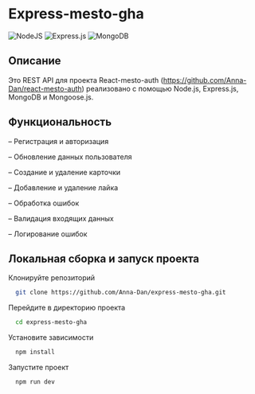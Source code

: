 # Express-mesto-gha
![NodeJS](https://img.shields.io/badge/node.js-6DA55F?style=for-the-badge&logo=node.js&logoColor=white)
![Express.js](https://img.shields.io/badge/express.js-%23404d59.svg?style=for-the-badge&logo=express&logoColor=%2361DAFB)
![MongoDB](https://img.shields.io/badge/MongoDB-%234ea94b.svg?style=for-the-badge&logo=mongodb&logoColor=white)

## Описание

Это REST API для проекта React-mesto-auth (https://github.com/Anna-Dan/react-mesto-auth) реализовано с помощью Node.js, Express.js, MongoDB и Mongoose.js. 

## Функциональность

– Регистрация и авторизация

– Обновление данных пользователя

– Создание и удаление карточки

– Добавление и удаление лайка

– Обработка ошибок

– Валидация входящих данных

– Логирование ошибок
   
## Локальная сборка и запуск проекта

Клонируйте репозиторий

```bash
  git clone https://github.com/Anna-Dan/express-mesto-gha.git
```

Перейдите в директорию проекта

```bash
  cd express-mesto-gha
```

Установите зависимости

```bash
  npm install
```

Запустите проект

```bash
  npm run dev
```
